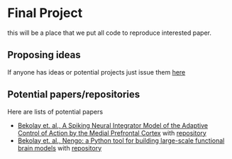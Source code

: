 # Final Project

this will be a place that we put all code to reproduce interested paper.


## Proposing ideas

If anyone has ideas or potential projects just issue
them [here](https://github.com/titipata/bme469_neural_control_of_movement/issues)


## Potential papers/repositories

Here are lists of potential papers

- [Bekolay et. al., A Spiking Neural Integrator Model of the Adaptive Control of Action by the Medial Prefrontal Cortex](http://www.ncbi.nlm.nih.gov/pubmed/24478368) with [repository](https://github.com/tbekolay/jneurosci2013)
- [Bekolay et. al., Nengo: a Python tool for building large-scale functional brain models](http://www.ncbi.nlm.nih.gov/pmc/articles/PMC3880998/pdf/fninf-07-00048.pdf) with [repository](https://github.com/nengo/nengo)
